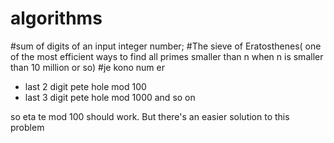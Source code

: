 # algorithms
#sum of digits of an input integer number;
#The sieve of Eratosthenes( one of the most efficient ways to find all primes smaller than n when n is smaller than 10 million or so)
#je kono num er
- last 2 digit pete hole mod 100
- last 3 digit pete hole mod 1000 and so on

so eta te mod 100 should work. But there's an easier solution to this problem
